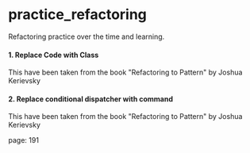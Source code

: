 # practice_refactoring
Refactoring practice over the time and learning. 

#### 1. Replace Code with Class
This have been taken from the book "Refactoring to Pattern" by Joshua Kerievsky

#### 2. Replace conditional dispatcher with command
This have been taken from the book "Refactoring to Pattern" by Joshua Kerievsky

page: 191
